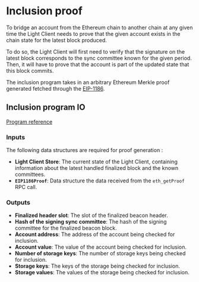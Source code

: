 # Inclusion proof

To bridge an account from the Ethereum chain to another chain at any given time the Light Client 
needs to prove that the given account exists in the chain state for the latest
block produced.

To do so, the Light Client will first need to verify that the signature on the latest block corresponds to the sync committee
known for the given period. Then, it will have to prove that the account is part of the updated state that this
block commits.

The inclusion program takes in an arbitrary Ethereum Merkle proof generated 
fetched through the [EIP-1186](https://eips.ethereum.org/EIPS/eip-1186).

## Inclusion program IO

[Program reference](https://github.com/lurk-lab/zk-light-clients/blob/dev/ethereum/programs/inclusion/src/main.rs)

### Inputs

The following data structures are required for proof generation :

- **Light Client Store**: The current state of the Light Client, containing information about the latest handled finalized block and the known committees.
- **`EIP1186Proof`**: Data structure the data received from the `eth_getProof` RPC call.
### Outputs

- **Finalized header slot**: The slot of the finalized beacon header.
- **Hash of the signing sync committee**: The hash of the signing committee for the finalized beacon block.
- **Account address**: The address of the account being checked for inclusion.
- **Account value**: The value of the account being checked for inclusion.
-  **Number of storage keys**: The number of storage keys being checked for inclusion.
- **Storage keys**: The keys of the storage being checked for inclusion.
- **Storage values**: The values of the storage being checked for inclusion.